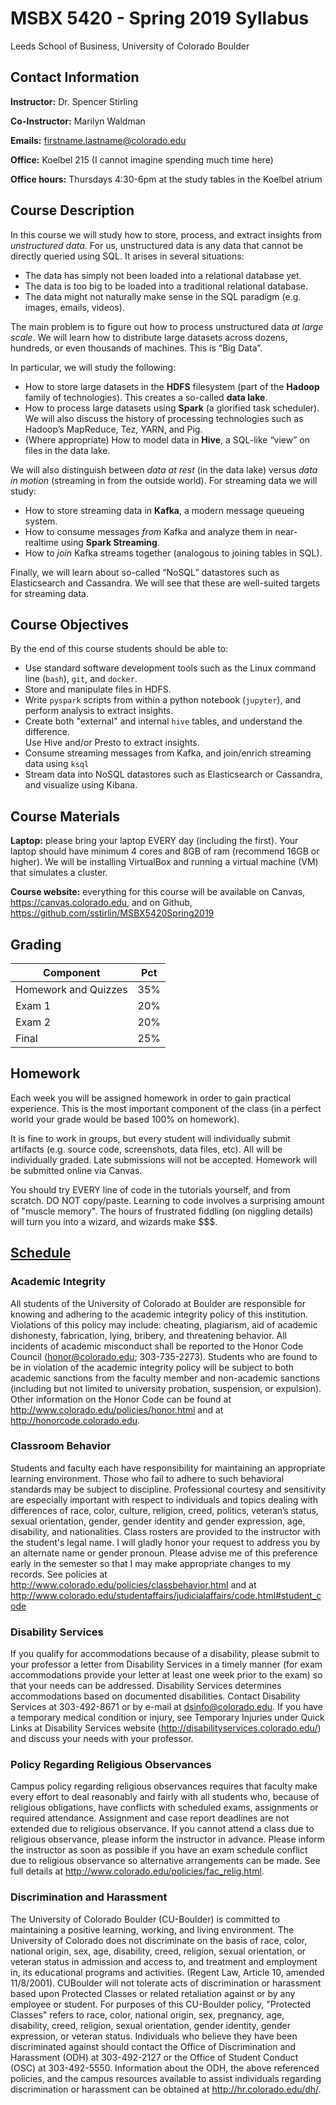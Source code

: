 # MSBX 5420 - Spring 2019 Syllabus
Leeds School of Business, University of Colorado Boulder

## Contact Information

**Instructor:**  Dr. Spencer Stirling

**Co-Instructor:**  Marilyn Waldman

**Emails:**  firstname.lastname@colorado.edu

**Office:**  Koelbel 215 (I cannot imagine spending much time here)

**Office hours:**  Thursdays 4:30-6pm at the study tables in the Koelbel atrium


## Course Description

In this course we will study how to store, process, and extract insights from *unstructured data*.
For us, unstructured data is any data that cannot be directly queried using SQL.  It arises in several situations:

- The data has simply not been loaded into a relational database yet.
- The data is too big to be loaded into a traditional relational database.
- The data might not naturally make sense in the SQL paradigm (e.g. images, emails, videos).

The main problem is to figure out how to process unstructured data *at large scale*.
We will learn how to distribute large datasets across dozens, hundreds, or even thousands of machines.  This is “Big Data”.

In particular, we will study the following:

- How to store large datasets in the **HDFS** filesystem (part of the **Hadoop** family of technologies).
  This creates a so-called **data lake**.
- How to process large datasets using **Spark** (a glorified task scheduler).
  We will also discuss the history of processing technologies such as Hadoop’s MapReduce, Tez, YARN, and Pig.
- (Where appropriate) How to model data in **Hive**, a SQL-like “view” on files in the data lake.

We will also distinguish between *data at rest* (in the data lake) versus *data in motion* (streaming in from the outside world).
For streaming data we will study:

- How to store streaming data in **Kafka**, a modern message queueing system.
- How to consume messages *from* Kafka and analyze them in near-realtime using **Spark Streaming**.
- How to *join* Kafka streams together (analogous to joining tables in SQL).

Finally, we will learn about so-called “NoSQL” datastores such as Elasticsearch and Cassandra.
We will see that these are well-suited targets for streaming data.


## Course Objectives

By the end of this course students should be able to:

- Use standard software development tools such as the Linux command line (`bash`), `git`, and `docker`.
- Store and manipulate files in HDFS.
- Write `pyspark` scripts from within a python notebook (`jupyter`), and perform analysis to extract insights.
- Create both "external" and internal `hive` tables, and understand the difference.  
  Use Hive and/or Presto to extract insights.
- Consume streaming messages from Kafka, and join/enrich streaming data using `ksql`
- Stream data into NoSQL datastores such as Elasticsearch or Cassandra, and visualize using Kibana.


## Course Materials

**Laptop:**  please bring your laptop EVERY day (including the first).  Your laptop should have minimum 4 cores and 8GB of ram (recommend 16GB or higher).
We will be installing VirtualBox and running a virtual machine (VM) that simulates a cluster.

**Course website:**  everything for this course will be available on Canvas, https://canvas.colorado.edu,
and on Github, https://github.com/sstirlin/MSBX5420Spring2019


## Grading

|Component                |Pct |
|-------------------------|----|
|Homework and Quizzes     |35% |
|Exam 1                   |20% |
|Exam 2                   |20% |
|Final                    |25% |


## Homework

Each week you will be assigned homework in order to gain practical experience.
This is the most important component of the class (in a perfect world your grade would be based 100% on homework).

It is fine to work in groups, but every student will individually submit artifacts (e.g. source code, screenshots, data files, etc).
All will be individually graded.  Late submissions will not be accepted.
Homework will be submitted online via Canvas. 

You should try EVERY line of code in the tutorials yourself, and from scratch.  DO NOT copy/paste.
Learning to code involves a surprising amount of "muscle memory".  The hours of frustrated fiddling (on
niggling details) will turn you into a wizard, and wizards make $$$.


## [Schedule](../README.md#schedule-subject-to-change)


### Academic Integrity 

All students of the University of Colorado at Boulder are responsible for knowing and adhering to the academic integrity policy of this institution. Violations of this policy may include: cheating, plagiarism, aid of academic dishonesty, fabrication, lying, bribery, and threatening behavior. All incidents of academic misconduct shall be reported to the Honor Code Council (honor@colorado.edu; 303-735-2273). Students who are found to be in violation of the academic integrity policy will be subject to both academic sanctions from the faculty member and non-academic sanctions (including but not limited to university probation, suspension, or expulsion). Other information on the Honor Code can be found at http://www.colorado.edu/policies/honor.html and at http://honorcode.colorado.edu. 

### Classroom Behavior 

Students and faculty each have responsibility for maintaining an appropriate learning environment. Those who fail to adhere to such behavioral standards may be subject to discipline. Professional courtesy and sensitivity are especially important with respect to individuals and topics dealing with differences of race, color, culture, religion, creed, politics, veteran’s status, sexual orientation, gender, gender identity and gender expression, age, disability, and nationalities. Class rosters are provided to the instructor with the student's legal name. I will gladly honor your request to address you by an alternate name or gender pronoun. Please advise me of this preference early in the semester so that I may make appropriate changes to my records. See policies at http://www.colorado.edu/policies/classbehavior.html and at http://www.colorado.edu/studentaffairs/judicialaffairs/code.html#student_code 

### Disability Services 

If you qualify for accommodations because of a disability, please submit to your professor a letter from Disability Services in a timely manner (for exam accommodations provide your letter at least one week prior to the exam) so that your needs can be addressed. Disability Services determines accommodations based on documented disabilities. Contact Disability Services at 303-492-8671 or by e-mail at dsinfo@colorado.edu. 
If you have a temporary medical condition or injury, see Temporary Injuries under Quick Links at Disability Services website (http://disabilityservices.colorado.edu/) and discuss your needs with your professor. 

### Policy Regarding Religious Observances 

Campus policy regarding religious observances requires that faculty make every effort to deal reasonably and fairly with all students who, because of religious obligations, have conflicts with scheduled exams, assignments or required attendance. Assignment and case report deadlines are not extended due to religious observance. If you cannot attend a class due to religious observance, please inform the instructor in advance. Please inform the instructor as soon as possible if you have an exam schedule conflict due to religious observance so alternative arrangements can be made. See full details at http://www.colorado.edu/policies/fac_relig.html. 

### Discrimination and Harassment 

The University of Colorado Boulder (CU-Boulder) is committed to maintaining a positive learning, working, and living environment. The University of Colorado does not discriminate on the basis of race, color, national origin, sex, age, disability, creed, religion, sexual orientation, or veteran status in admission and access to, and treatment and employment in, its educational programs and activities. (Regent Law, Article 10, amended 11/8/2001). CUBoulder will not tolerate acts of discrimination or harassment based upon Protected Classes or related retaliation against or by any employee or student. For purposes of this CU-Boulder policy, "Protected Classes" refers to race, color, national origin, sex, pregnancy, age, disability, creed, religion, sexual orientation, gender identity, gender expression, or veteran status. Individuals who believe they have been discriminated against should contact the Office of Discrimination and Harassment (ODH) at 303-492-2127 or the Office of Student Conduct (OSC) at 303-492-5550. Information about the ODH, the above referenced policies, and the campus resources available to assist individuals regarding discrimination or harassment can be obtained at http://hr.colorado.edu/dh/.
